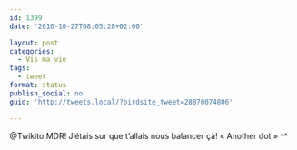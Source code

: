 ```yaml
---
id: 1399
date: '2010-10-27T08:05:28+02:00'

layout: post
categories:
  - Vis ma vie
tags:
  - tweet
format: status
publish_social: no
guid: 'http://tweets.local/?birdsite_tweet=28870074806'

---
```


@Twikito MDR! J’étais sur que t’allais nous balancer çà! « Another dot » ^^